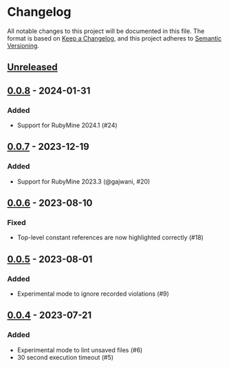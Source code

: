 # Changelog

All notable changes to this project will be documented in this file.
The format is based on [Keep a Changelog](https://keepachangelog.com/en/1.0.0/),
and this project adheres to [Semantic Versioning](https://semver.org/spec/v2.0.0.html).

## [Unreleased]

## [0.0.8] - 2024-01-31

### Added

- Support for RubyMine 2024.1 (#24)

## [0.0.7] - 2023-12-19

### Added

- Support for RubyMine 2023.3 (@gajwani, #20)

## [0.0.6] - 2023-08-10

### Fixed

- Top-level constant references are now highlighted correctly (#18)

## [0.0.5] - 2023-08-01

### Added

- Experimental mode to ignore recorded violations (#9)

## [0.0.4] - 2023-07-21

### Added

- Experimental mode to lint unsaved files (#6)
- 30 second execution timeout (#5)

[Unreleased]: https://github.com/vinted/packwerk-intellij/compare/v0.0.8...HEAD
[0.0.8]: https://github.com/vinted/packwerk-intellij/compare/v0.0.7...v0.0.8
[0.0.7]: https://github.com/vinted/packwerk-intellij/compare/v0.0.6...v0.0.7
[0.0.6]: https://github.com/vinted/packwerk-intellij/compare/v0.0.5...v0.0.6
[0.0.5]: https://github.com/vinted/packwerk-intellij/compare/v0.0.4...v0.0.5
[0.0.4]: https://github.com/vinted/packwerk-intellij/commits/v0.0.4
